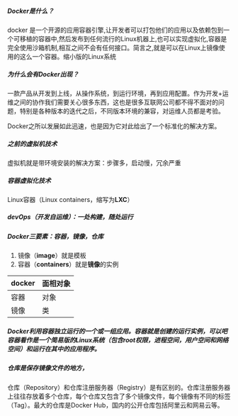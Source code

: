 ##### Docker是什么？

docker 是一个开源的应用容器引擎,让开发者可以打包他们的应用以及依赖包到一个可移植的容器中,然后发布到任何流行的Linux机器上,也可以实现虚拟化,容器是完全使用沙箱机制,相互之间不会有任何接口。简言之,就是可以在Linux上镜像使用的这么一个容器。缩小版的Linux系统

##### 为什么会有Docker出现？

一款产品从开发到上线，从操作系统，到运行环境，再到应用配置。作为开发+运维之间的协作我们需要关心很多东西，这也是很多互联网公司都不得不面对的问题，特别是各种版本的迭代之后，不同版本环境的兼容，对运维人员都是考验。

Docker之所以发展如此迅速，也是因为它对此给出了一个标准化的解决方案。

##### 之前的虚拟机技术

虚拟机就是带环境安装的解决方案：步骤多，启动慢，冗余严重

##### 容器虚拟化技术

Linux容器（Linux containers，缩写为**LXC**）

##### devOps（开发自运维）：一处构建，随处运行

##### Docker三要素：容器，镜像，仓库

1. 镜像（**image**）就是模板
2. 容器（**containers**）就是**镜像**的实例

| **docker** | **面相对象** |
| ---------- | ------------ |
| 容器       | 对象         |
| 镜像       | 类           |

   ##### Docker利用容器独立运行的一个或一组应用。容器就是创建的运行实例，可以吧容器看作是一个简易版的Linux系统（包含root权限，进程空间，用户空间和网络空间）和运行在其中的应用程序。

##### 仓库是保存镜像文件的地方，

仓库（Repository）和仓库注册服务器（Registry）是有区别的。仓库注册服务器上往往存放着多个仓库，每个仓库又包含了多个镜像文件，每个镜像有不同的标签（Tag）。最大的仓库是Docker Hub，国内的公开仓库包括阿里云和网易云等。